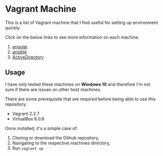 # Vagrant Machine

This is a list of Vagrant machine that I find useful for setting up environment quickly.

Click on the below links to see more information on each machine.

1. [angular](angular/README.md)
2. [ansible](ansible/README.md)
3. [ActiveDirectory](ActiveDirectory/README.md)

## Usage

I have only tested these machines on **Windows 10** and therefore I'm not sure if there are issues on other host machines.

There are some prerequisite that are required before being able to use this repository:

- Vagrant 2.2.7
- VirtualBox 6.0.8

Once installed, it's a simple case of:
1. Cloning or download the Github repository, 
2. Navigating to the respective machines directory,
3. Run `vagrant up`

